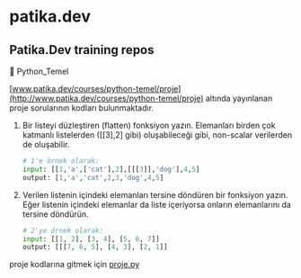 # patika.dev

## Patika.Dev training repos

📁 Python_Temel

[www.patika.dev/courses/python-temel/proje](http://www.patika.dev/courses/python-temel/proje) altında yayınlanan proje sorularının kodları bulunmaktadır.

1. Bir listeyi düzleştiren (flatten) fonksiyon yazın. Elemanları birden çok katmanlı listelerden ([[3],2] gibi) oluşabileceği gibi, non-scalar verilerden de oluşabilir.
    ```python
    # 1'e örnek olarak:
    input: [[1,'a',['cat'],2],[[[3]],'dog'],4,5]
    output: [1,'a','cat',2,3,'dog',4,5]
    ```
2. Verilen listenin içindeki elemanları tersine döndüren bir fonksiyon yazın. Eğer listenin içindeki elemanlar da liste içeriyorsa onların elemanlarını da tersine döndürün.
    ```python
    # 2'ye örnek olarak:
    input: [[1, 2], [3, 4], [5, 6, 7]]
    output: [[[7, 6, 5], [4, 3], [2, 1]]
    ```

proje kodlarına gitmek için [proje.py](https://github.com/canarikan/patika.dev/tree/main/Python_Temel)